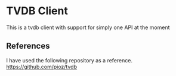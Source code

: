 # TVDB Client 
This is a tvdb client with support for simply one API at the moment
## References
I have used the following repository as a reference.
https://github.com/pioz/tvdb

